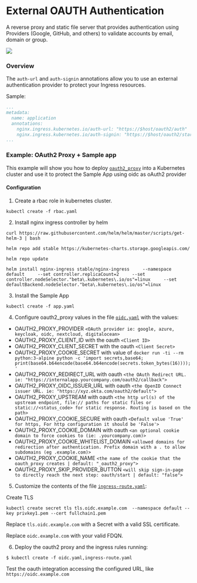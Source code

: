 # External OAUTH Authentication

A reverse proxy and static file server that provides authentication using Providers (Google, GitHub, and others) to validate accounts by email, domain or group.

<img src="https://cloud.githubusercontent.com/assets/45028/8027702/bd040b7a-0d6a-11e5-85b9-f8d953d04f39.png">

### Overview

The `auth-url` and `auth-signin` annotations allow you to use an external
authentication provider to protect your Ingress resources.

Sample:

```yaml
...
metadata:
  name: application
  annotations:
    nginx.ingress.kubernetes.io/auth-url: "https://$host/oauth2/auth"
    nginx.ingress.kubernetes.io/auth-signin: "https://$host/oauth2/start?rd=$escaped_request_uri"
...
```

### Example: OAuth2 Proxy + Sample app

This example will show you how to deploy [`oauth2_proxy`](https://github.com/pusher/oauth2_proxy)
into a Kubernetes cluster and use it to protect the Sample App using oidc as oAuth2 provider

#### Configuration

1. Create a rbac role in kubernetes cluster.

```console
kubectl create -f rbac.yaml
```

2. Install nginx ingress controller by helm

```
curl https://raw.githubusercontent.com/helm/helm/master/scripts/get-helm-3 | bash

helm repo add stable https://kubernetes-charts.storage.googleapis.com/

helm repo update

helm install nginx-ingress stable/nginx-ingress     --namespace default     --set controller.replicaCount=2     --set controller.nodeSelector."beta\.kubernetes\.io/os"=linux     --set defaultBackend.nodeSelector."beta\.kubernetes\.io/os"=linux
```

3. Install the Sample App

```console
kubectl create -f app.yaml
```

4. Configure oauth2_proxy values in the file [`oidc.yaml`](https://pusher.github.io/oauth2_proxy/auth-configuration) with the values:

- OAUTH2_PROXY_PROVIDER `<OAuth provider ie: google, azure, keycloak, oidc, nextcloud, digitalocean>`
- OAUTH2_PROXY_CLIENT_ID with the oauth `<Client ID>`
- OAUTH2_PROXY_CLIENT_SECRET with the oauth `<Client Secret>`
- OAUTH2_PROXY_COOKIE_SECRET with value of `docker run -ti --rm python:3-alpine python -c 'import secrets,base64; print(base64.b64encode(base64.b64encode(secrets.token_bytes(16))));'`
- OAUTH2_PROXY_REDIRECT_URL with oauth `<the OAuth Redirect URL. ie: "https://internalapp.yourcompany.com/oauth2/callback">`
- OAUTH2_PROXY_OIDC_ISSUER_URL with oauth `<the OpenID Connect issuer URL. ie: "https://xyz.okta.com/oauth2/default">`
- OAUTH2_PROXY_UPSTREAM with oauth `<the http url(s) of the upstream endpoint, file:// paths for static files or static://<status_code> for static response. Routing is based on the path>`
- OAUTH2_PROXY_COOKIE_SECURE with oauth `<Default value 'True' for https, For http configuration it should be 'False'>`
- OAUTH2_PROXY_COOKIE_DOMAIN with oauth `<an optional cookie domain to force cookies to (ie: .yourcompany.com)>`
- OAUTH2_PROXY_COOKIE_WHITELIST_DOMAIN `<allowed domains for redirection after authentication. Prefix domain with a . to allow subdomains (eg .example.com)>`
- OAUTH2_PROXY_COOKIE_NAME `<the name of the cookie that the oauth_proxy creates | default: "_oauth2_proxy">`
- OAUTH2_PROXY_SKIP_PROVIDER_BUTTON `<will skip sign-in-page to directly reach the next step: oauth/start | default: "false">`

5. Customize the contents of the file [`ingress-route.yaml`](https://raw.githubusercontent.com/gehlotanish/oauth2-proxy/master/ingress-route.yml):

Create TLS

```console
kubectl create secret tls tls.oidc.example.com  --namespace default --key privkey1.pem --cert fullchain1.pem
```

Replace `tls.oidc.example.com` with a Secret with a valid SSL certificate.

Replace `oidc.example.com` with your valid FDQN.  


6. Deploy the oauth2 proxy and the ingress rules running:

```console
$ kubectl create -f oidc.yaml,ingress-route.yaml
```

Test the oauth integration accessing the configured URL, like `https://oidc.example.com`
